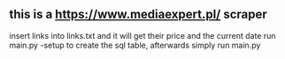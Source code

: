 ## this is a https://www.mediaexpert.pl/ scraper
insert links into links.txt and it will get their price and the current date
run main.py -setup to create the sql table, afterwards simply run main.py